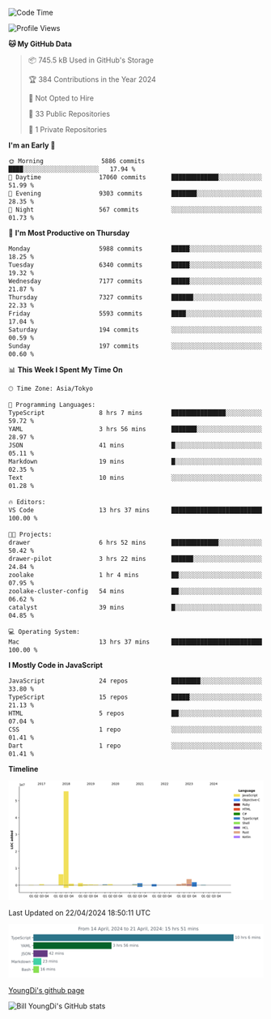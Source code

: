 <!--START_SECTION:waka-->
![Code Time](http://img.shields.io/badge/Code%20Time-605%20hrs%2025%20mins-blue)

![Profile Views](http://img.shields.io/badge/Profile%20Views-0-blue)

**🐱 My GitHub Data** 

> 📦 745.5 kB Used in GitHub's Storage 
 > 
> 🏆 384 Contributions in the Year 2024
 > 
> 🚫 Not Opted to Hire
 > 
> 📜 33 Public Repositories 
 > 
> 🔑 1 Private Repositories 
 > 
**I'm an Early 🐤** 

```text
🌞 Morning                5886 commits        ████░░░░░░░░░░░░░░░░░░░░░   17.94 % 
🌆 Daytime                17060 commits       █████████████░░░░░░░░░░░░   51.99 % 
🌃 Evening                9303 commits        ███████░░░░░░░░░░░░░░░░░░   28.35 % 
🌙 Night                  567 commits         ░░░░░░░░░░░░░░░░░░░░░░░░░   01.73 % 
```
📅 **I'm Most Productive on Thursday** 

```text
Monday                   5988 commits        █████░░░░░░░░░░░░░░░░░░░░   18.25 % 
Tuesday                  6340 commits        █████░░░░░░░░░░░░░░░░░░░░   19.32 % 
Wednesday                7177 commits        █████░░░░░░░░░░░░░░░░░░░░   21.87 % 
Thursday                 7327 commits        ██████░░░░░░░░░░░░░░░░░░░   22.33 % 
Friday                   5593 commits        ████░░░░░░░░░░░░░░░░░░░░░   17.04 % 
Saturday                 194 commits         ░░░░░░░░░░░░░░░░░░░░░░░░░   00.59 % 
Sunday                   197 commits         ░░░░░░░░░░░░░░░░░░░░░░░░░   00.60 % 
```


📊 **This Week I Spent My Time On** 

```text
🕑︎ Time Zone: Asia/Tokyo

💬 Programming Languages: 
TypeScript               8 hrs 7 mins        ███████████████░░░░░░░░░░   59.72 % 
YAML                     3 hrs 56 mins       ███████░░░░░░░░░░░░░░░░░░   28.97 % 
JSON                     41 mins             █░░░░░░░░░░░░░░░░░░░░░░░░   05.11 % 
Markdown                 19 mins             █░░░░░░░░░░░░░░░░░░░░░░░░   02.35 % 
Text                     10 mins             ░░░░░░░░░░░░░░░░░░░░░░░░░   01.28 % 

🔥 Editors: 
VS Code                  13 hrs 37 mins      █████████████████████████   100.00 % 

🐱‍💻 Projects: 
drawer                   6 hrs 52 mins       █████████████░░░░░░░░░░░░   50.42 % 
drawer-pilot             3 hrs 22 mins       ██████░░░░░░░░░░░░░░░░░░░   24.84 % 
zoolake                  1 hr 4 mins         ██░░░░░░░░░░░░░░░░░░░░░░░   07.95 % 
zoolake-cluster-config   54 mins             ██░░░░░░░░░░░░░░░░░░░░░░░   06.62 % 
catalyst                 39 mins             █░░░░░░░░░░░░░░░░░░░░░░░░   04.85 % 

💻 Operating System: 
Mac                      13 hrs 37 mins      █████████████████████████   100.00 % 
```

**I Mostly Code in JavaScript** 

```text
JavaScript               24 repos            ████████░░░░░░░░░░░░░░░░░   33.80 % 
TypeScript               15 repos            █████░░░░░░░░░░░░░░░░░░░░   21.13 % 
HTML                     5 repos             ██░░░░░░░░░░░░░░░░░░░░░░░   07.04 % 
CSS                      1 repo              ░░░░░░░░░░░░░░░░░░░░░░░░░   01.41 % 
Dart                     1 repo              ░░░░░░░░░░░░░░░░░░░░░░░░░   01.41 % 
```



**Timeline**

![Lines of Code chart](https://raw.githubusercontent.com/Youngdi/Youngdi/master/assets/bar_graph.png)


 Last Updated on 22/04/2024 18:50:11 UTC
<!--END_SECTION:waka-->

![wakatime](./images/stat.svg)

[YoungDi's github page](https://youngdi.github.io)

![Bill YoungDi's GitHub stats](https://github-readme-stats.vercel.app/api?username=youngdi&count_private=true&show_icons=true)
